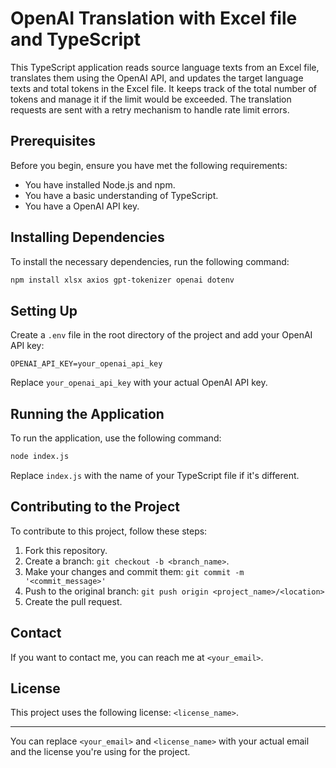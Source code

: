# OpenAI Translation with Excel file and TypeScript

This TypeScript application reads source language texts from an Excel file, translates them using the OpenAI API, and updates the target language texts and total tokens in the Excel file. It keeps track of the total number of tokens and manage it if the limit would be exceeded. The translation requests are sent with a retry mechanism to handle rate limit errors.

## Prerequisites

Before you begin, ensure you have met the following requirements:

* You have installed Node.js and npm.
* You have a basic understanding of TypeScript.
* You have a OpenAI API key.

## Installing Dependencies

To install the necessary dependencies, run the following command:

```bash
npm install xlsx axios gpt-tokenizer openai dotenv
```

## Setting Up

Create a `.env` file in the root directory of the project and add your OpenAI API key:

```env
OPENAI_API_KEY=your_openai_api_key
```

Replace `your_openai_api_key` with your actual OpenAI API key.

## Running the Application

To run the application, use the following command:

```bash
node index.js
```

Replace `index.js` with the name of your TypeScript file if it's different.

## Contributing to the Project

To contribute to this project, follow these steps:

1. Fork this repository.
2. Create a branch: `git checkout -b <branch_name>`.
3. Make your changes and commit them: `git commit -m '<commit_message>'`
4. Push to the original branch: `git push origin <project_name>/<location>`
5. Create the pull request.

## Contact

If you want to contact me, you can reach me at `<your_email>`.

## License

This project uses the following license: `<license_name>`.

---

You can replace `<your_email>` and `<license_name>` with your actual email and the license you're using for the project.